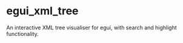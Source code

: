 # egui_xml_tree
An interactive XML tree visualiser for egui, with search and highlight functionality.
